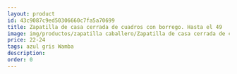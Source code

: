 ```yaml
---
layout: product
id: 43c9087c9ed50306660c7fa5a70699
title: Zapatilla de casa cerrada de cuadros con borrego. Hasta el 49
image: img/productos/zapatilla caballero/Zapatilla de casa cerrada de cuadros con borrego. Hasta el 49=22-24=azul gris Wamba.webp
price: 22-24
tags: azul gris Wamba
description: 
order: 0
---
```


